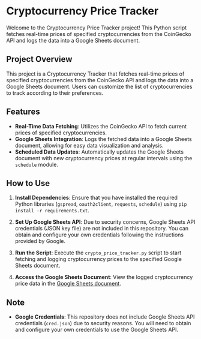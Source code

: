 # Cryptocurrency Price Tracker

Welcome to the Cryptocurrency Price Tracker project! This Python script fetches real-time prices of specified cryptocurrencies from the CoinGecko API and logs the data into a Google Sheets document.

## Project Overview

This project is a Cryptocurrency Tracker that fetches real-time prices of specified cryptocurrencies from the CoinGecko API and logs the data into a Google Sheets document. Users can customize the list of cryptocurrencies to track according to their preferences.

## Features

- **Real-Time Data Fetching**: Utilizes the CoinGecko API to fetch current prices of specified cryptocurrencies.
- **Google Sheets Integration**: Logs the fetched data into a Google Sheets document, allowing for easy data visualization and analysis.
- **Scheduled Data Updates**: Automatically updates the Google Sheets document with new cryptocurrency prices at regular intervals using the `schedule` module.

## How to Use

1. **Install Dependencies**: Ensure that you have installed the required Python libraries (`gspread`, `oauth2client`, `requests`, `schedule`) using `pip install -r requirements.txt`.
   
2. **Set Up Google Sheets API**: Due to security concerns, Google Sheets API credentials (JSON key file) are not included in this repository. You can obtain and configure your own credentials following the instructions provided by Google.
   
3. **Run the Script**: Execute the `crypto_price_tracker.py` script to start fetching and logging cryptocurrency prices to the specified Google Sheets document.
   
4. **Access the Google Sheets Document**: View the logged cryptocurrency price data in the [Google Sheets document](https://docs.google.com/spreadsheets/d/12UUhjGHx5SqHVxwsSu7txmW8TnqDLHP8d5ES9uqNdfI/).

## Note

- **Google Credentials**: This repository does not include Google Sheets API credentials (`cred.json`) due to security reasons. You will need to obtain and configure your own credentials to use the Google Sheets API.
